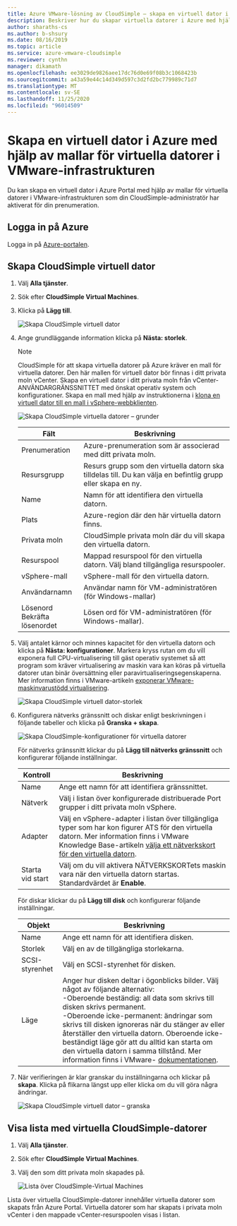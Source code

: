 ```yaml
---
title: Azure VMware-lösning av CloudSimple – skapa en virtuell dator i Azure med mallar för virtuella datorer
description: Beskriver hur du skapar virtuella datorer i Azure med hjälp av VM-mallar i VMware-infrastrukturen för ditt CloudSimple privata moln
author: sharaths-cs
ms.author: b-shsury
ms.date: 08/16/2019
ms.topic: article
ms.service: azure-vmware-cloudsimple
ms.reviewer: cynthn
manager: dikamath
ms.openlocfilehash: ee3029de9826aee17dc76d0e69f08b3c1068423b
ms.sourcegitcommit: a43a59e44c14d349d597c3d2fd2bc779989c71d7
ms.translationtype: MT
ms.contentlocale: sv-SE
ms.lasthandoff: 11/25/2020
ms.locfileid: "96014509"
---
```

# <a name="create-a-virtual-machine-in-azure-using-vm-templates-on-the-vmware-infrastructure"></a>Skapa en virtuell dator i Azure med hjälp av mallar för virtuella datorer i VMware-infrastrukturen

Du kan skapa en virtuell dator i Azure Portal med hjälp av mallar för virtuella datorer i VMware-infrastrukturen som din CloudSimple-administratör har aktiverat för din prenumeration.

## <a name="sign-in-to-azure"></a>Logga in på Azure

Logga in på [Azure-portalen](https://portal.azure.com).

## <a name="create-cloudsimple-virtual-machine"></a>Skapa CloudSimple virtuell dator

1. Välj **Alla tjänster**.

2. Sök efter **CloudSimple Virtual Machines**.

3. Klicka på **Lägg till**.

    ![Skapa CloudSimple virtuell dator](media/create-cloudsimple-virtual-machine.png)

4. Ange grundläggande information klicka på **Nästa: storlek**.

    > [!NOTE]
    > CloudSimple för att skapa virtuella datorer på Azure kräver en mall för virtuella datorer.  Den här mallen för virtuell dator bör finnas i ditt privata moln vCenter.  Skapa en virtuell dator i ditt privata moln från vCenter-ANVÄNDARGRÄNSSNITTET med önskat operativ system och konfigurationer.  Skapa en mall med hjälp av instruktionerna i [klona en virtuell dator till en mall i vSphere-webbklienten](https://docs.vmware.com/en/VMware-vSphere/6.5/com.vmware.vsphere.vm_admin.doc/GUID-FE6DE4DF-FAD0-4BB0-A1FD-AFE9A40F4BFE_copy.html).

    ![Skapa CloudSimple virtuella datorer – grunder](media/create-cloudsimple-virtual-machine-basic-info.png)

    | Fält | Beskrivning |
    | ------------ | ------------- |
    | Prenumeration | Azure-prenumeration som är associerad med ditt privata moln.  |
    | Resursgrupp | Resurs grupp som den virtuella datorn ska tilldelas till. Du kan välja en befintlig grupp eller skapa en ny. |
    | Name | Namn för att identifiera den virtuella datorn.  |
    | Plats | Azure-region där den här virtuella datorn finns.  |
    | Privata moln | CloudSimple privata moln där du vill skapa den virtuella datorn. |
    | Resurspool | Mappad resurspool för den virtuella datorn. Välj bland tillgängliga resurspooler. |
    | vSphere-mall | vSphere-mall för den virtuella datorn.  |
    | Användarnamn | Användar namn för VM-administratören (för Windows-mallar)|
    | Lösenord <br>Bekräfta lösenordet | Lösen ord för VM-administratören (för Windows-mallar).  |

5. Välj antalet kärnor och minnes kapacitet för den virtuella datorn och klicka på **Nästa: konfigurationer**. Markera kryss rutan om du vill exponera full CPU-virtualisering till gäst operativ systemet så att program som kräver virtualisering av maskin vara kan köras på virtuella datorer utan binär översättning eller paravirtualiseringsegenskaperna. Mer information finns i VMware-artikeln [exponerar VMware-maskinvarustödd virtualisering](https://docs.vmware.com/en/VMware-vSphere/6.5/com.vmware.vsphere.vm_admin.doc/GUID-2A98801C-68E8-47AF-99ED-00C63E4857F6.html).

    ![Skapa CloudSimple virtuell dator-storlek](media/create-cloudsimple-virtual-machine-size.png)

6. Konfigurera nätverks gränssnitt och diskar enligt beskrivningen i följande tabeller och klicka på **Granska + skapa**.

    ![Skapa CloudSimple-konfigurationer för virtuella datorer](media/create-cloudsimple-virtual-machine-configurations.png)

    För nätverks gränssnitt klickar du på **Lägg till nätverks gränssnitt** och konfigurerar följande inställningar.

    | Kontroll | Beskrivning |
    | ------------ | ------------- |
    | Name | Ange ett namn för att identifiera gränssnittet.  |
    | Nätverk | Välj i listan över konfigurerade distribuerade Port grupper i ditt privata moln vSphere.  |
    | Adapter | Välj en vSphere-adapter i listan över tillgängliga typer som har kon figurer ATS för den virtuella datorn. Mer information finns i VMware Knowledge Base-artikeln [välja ett nätverkskort för den virtuella datorn](https://kb.vmware.com/s/article/1001805). |
    | Starta vid start | Välj om du vill aktivera NÄTVERKSKORTets maskin vara när den virtuella datorn startas. Standardvärdet är **Enable**. |

    För diskar klickar du på **Lägg till disk** och konfigurerar följande inställningar.

    | Objekt | Beskrivning |
    | ------------ | ------------- |
    | Name | Ange ett namn för att identifiera disken.  |
    | Storlek | Välj en av de tillgängliga storlekarna.  |
    | SCSI-styrenhet | Välj en SCSI-styrenhet för disken.  |
    | Läge | Anger hur disken deltar i ögonblicks bilder. Välj något av följande alternativ: <br> -Oberoende beständig: all data som skrivs till disken skrivs permanent.<br> -Oberoende icke-permanent: ändringar som skrivs till disken ignoreras när du stänger av eller återställer den virtuella datorn.  Oberoende icke-beständigt läge gör att du alltid kan starta om den virtuella datorn i samma tillstånd. Mer information finns i VMware- [dokumentationen](https://docs.vmware.com/en/VMware-vSphere/6.5/com.vmware.vsphere.vm_admin.doc/GUID-8B6174E6-36A8-42DA-ACF7-0DA4D8C5B084.html).

7. När verifieringen är klar granskar du inställningarna och klickar på **skapa**. Klicka på flikarna längst upp eller klicka om du vill göra några ändringar.

    ![Skapa CloudSimple virtuell dator – granska](media/create-cloudsimple-virtual-machine-review.png)

## <a name="view-list-of-cloudsimple-virtual-machines"></a>Visa lista med virtuella CloudSimple-datorer

1. Välj **Alla tjänster**.

2. Sök efter **CloudSimple Virtual Machines**.

3. Välj den som ditt privata moln skapades på.

    ![Lista över CloudSimple-Virtual Machines](media/list-cloudsimple-virtual-machines.png)

Lista över virtuella CloudSimple-datorer innehåller virtuella datorer som skapats från Azure Portal.  Virtuella datorer som har skapats i privata moln vCenter i den mappade vCenter-resurspoolen visas i listan.  
